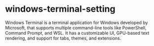 # windows-terminal-setting
Windows Terminal is a terminal application for Windows developed by Microsoft, that supports multiple command-line tools like PowerShell, Command Prompt, and WSL. It has a customizable UI, GPU-based text rendering, and support for tabs, themes, and extensions.
